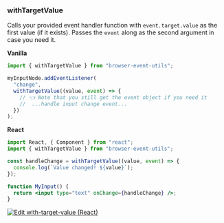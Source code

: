 ### withTargetValue

Calls your provided event handler function with `event.target.value` as the first value (if it exists). Passes the `event` along as the second argument in case you need it.

**Vanilla**

```js
import { withTargetValue } from "browser-event-utils";

myInputNode.addEventListener(
  "change",
  withTargetValue((value, event) => {
    // 👈 Note that you still get the event object if you need it
    //  ...handle input change event...
  })
);
```

**React**

```jsx
import React, { Component } from "react";
import { withTargetValue } from "browser-event-utils";

const handleChange = withTargetValue((value, event) => {
  console.log(`Value changed! ${value}`);
});

function MyInput() {
  return <input type="text" onChange={handleChange} />;
}
```

[![Edit with-target-value (React)](https://codesandbox.io/static/img/play-codesandbox.svg)](https://codesandbox.io/s/with-stop-immediate-propagation-react-st3fz?fontsize=14)
